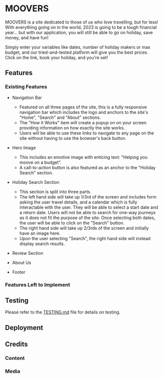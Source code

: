 # MOOVERS
MOOVERS is a site dedicated to those of us who love travelling, but for less! With everything going on in the world, 2023 is going to be a tough financial year... but with our application, you will still be able to go on holiday, save money, and have fun!

Simply enter your variables like dates, number of holiday makers or max budget, and our tried-and-tested platform will give you the best prices. Click on the link, book your holiday, and you're set!


## Features

### Existing Features

- Navigation Bar
	- Featured on all three pages of the site, this is a fully responsive navigation bar which includes the logo and anchors to the site's "Home", "Search" and "About" sections.
	- The "How it Works" item will create a popup on on your screen providing information on how exactly the site works.
	- Users will be able to use these links to navigate to any page on the site without having to use the browser's back button.

- Hero Image
	- This includes an emotive image with enticing text: "Helping you moove on a budget".
	- A call-to-action button is also featured as an anchor to the "Holiday Search" section.

- Holiday Search Section
	- This section is split into three parts.
	- The left hand side will take up 1/3rd of the screen and includes form asking the user travel details, and a calendar which is fully interactable with the user. They will be able to select a start date and a return date. Users will not be able to search for one-way journeys as it does not fit the purpose of the site. Once selecting both dates, the user will be able to click on the "Search" button.
	- The right hand side will take up 2/3rds of the screen and initially have an image here.
	- Upon the user selecting "Search", the right hand side will instead display search results.

- Review Section

- About Us

- Footer


### Features Left to Implement


## Testing

Please refer to the [TESTING.md](TESTING.md) file for details on testing.



## Deployment


## Credits


### Content


### Media